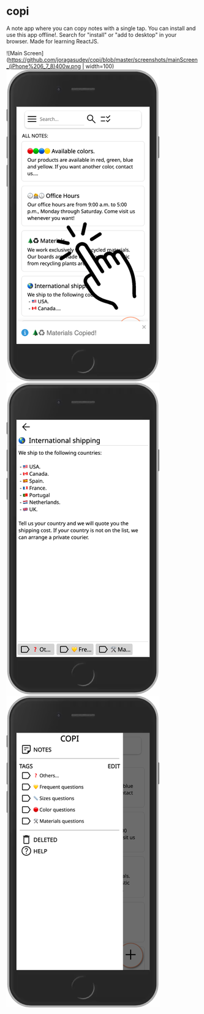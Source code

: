 # copi
A note app where you can copy notes with a single tap.
You can install and use this app offline!. Search for "install" or "add to desktop" in your browser.
Made for learning ReactJS.

![Main Screen](https://github.com/joragasudev/copi/blob/master/screenshots/mainScreen_(iPhone%206_7_8)400w.png  | width=100)
![Note Copied](https://github.com/joragasudev/copi/blob/master/screenshots/Note%20Copied_(iPhone%206_7_8)400w.png?raw=true)
![Note Editor](https://github.com/joragasudev/copi/blob/master/screenshots/NoteEditor(iPhone%206_7_8)400w.png?raw=true)
![Side Menu](https://github.com/joragasudev/copi/blob/master/screenshots/SideMenu_(iPhone%206_7_8)400w.png?raw=true)
